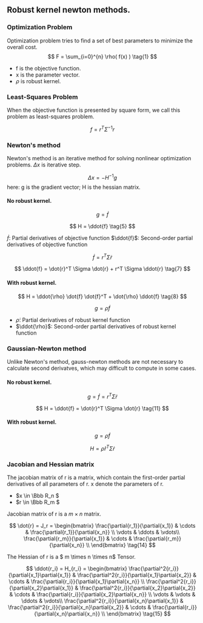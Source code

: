 ## Robust kernel newton methods.  

### Optimization Problem
Optimization problem tries to find a set of best parameters to minimize the overall cost. 
$$
F = \sum_{i=0}^{n} \rho( f(x) ) \tag{1} 
$$

* f is the objective function. 
* x is the parameter vector.
* $\rho$ is robust kernel.  

### Least-Squares Problem

When the objective function is presented by square form, we call this problem as least-squares problem.

$$ 
f =  r^T \Sigma^{-1} r \tag{2}
$$

### Newton's method
Newton's method is an iterative method for solving nonlinear optimization problems. $\Delta x$ is iterative step.

$$ 
\Delta x = -H^{-1}g \tag{3}
$$
here: g is the gradient vector; H is the hessian matrix.

#### No robust kernel.

$$ 
g =\dot{f}  \tag{4}
$$

$$ 
H = \ddot{f} \tag{5}
$$

$\dot{f}$: Partial derivatives of objective function 
$\ddot{f}$: Second-order partial derivatives of objective function 

$$
\dot{f} = r^T \Sigma \dot{r}  \tag{6}
$$

$$
\ddot{f} = \dot{r}^T \Sigma \dot{r} + r^T \Sigma \ddot{r} \tag{7}
$$

#### With robust kernel.

$$
H = \ddot{\rho} \dot{f} \dot{f}^T + \dot{\rho} \ddot{f} \tag{8}
$$

$$
g = \dot{\rho} \dot{f} \tag{9}  
$$


* $\dot{\rho}$: Partial derivatives of robust kernel function 
* $\ddot{\rho}$: Second-order partial derivatives of robust kernel function 

### Gaussian-Newton method
Unlike Newton's method, gauss-newton methods are not necessary to calculate second derivatves, which may difficult to compute in some cases.  

#### No robust kernel.

$$
g =\dot{f} = r^T \Sigma \dot{r} \tag{10}
$$

$$
H = \ddot{f} = \dot{r}^T \Sigma \dot{r} \tag{11}
$$

#### With robust kernel.

$$
g = \dot{\rho} \dot{f}  \tag{12}
$$

$$
H = \dot{\rho} \dot{r}^T \Sigma \dot{r} \tag{13}
$$


### Jacobian and Hessian matrix

The jacobian matrix of r is a matrix, which contain the first-order partial derivatives of all parameters of r.
x denote the parameters of r.  
* $x \in \Bbb R_n $
* $r \in \Bbb R_m $ 

Jacobian matrix of r is a $m \times n$ matrix. 

$$
\dot{r} = J_r = 
\begin{bmatrix}
 \frac{\partial{r_1}}{\partial{x_1}}    & \cdots & \frac{\partial{r_1}}{\partial{x_n}}       \\  
 \vdots & \ddots & \vdots\\  
 \frac{\partial{r_m}}{\partial{x_1}}    & \cdots & \frac{\partial{r_m}}{\partial{x_n}}       \\  
\end{bmatrix} \tag{14}
$$



The Hessian of r is a $ m \times n \times n$ Tensor. 

$$
\ddot{r_i} = H_{r_i} = 
\begin{bmatrix}
 \frac{\partial^2{r_i}}{\partial{x_1}\partial{x_1}} & \frac{\partial^2{r_i}}{\partial{x_1}\partial{x_2}}  & \cdots & \frac{\partial{r_i}}{\partial{x_1}\partial{x_n}}       \\  
  \frac{\partial^2{r_i}}{\partial{x_2}\partial{x_1}} & \frac{\partial^2{r_i}}{\partial{x_2}\partial{x_2}}  & \cdots & \frac{\partial{r_i}}{\partial{x_2}\partial{x_n}}       \\ 
 \vdots & \vdots  & \ddots & \vdots\\  
 \frac{\partial^2{r_i}}{\partial{x_n}\partial{x_1}} & \frac{\partial^2{r_i}}{\partial{x_n}\partial{x_2}}  & \cdots & \frac{\partial{r_i}}{\partial{x_n}\partial{x_n}}      \\  
\end{bmatrix} 
 \tag{15}
$$

